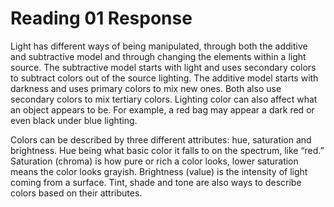 # Reading 01 Response
Light has different ways of being manipulated, through both the additive and subtractive model and through changing the elements within a light source. The subtractive model starts with light and uses secondary colors to subtract colors out of the source lighting. The additive model starts with darkness and uses primary colors to mix new ones. Both also use secondary colors to mix tertiary colors. Lighting color can also affect what an object appears to be. For example, a red bag may appear a dark red or even black under blue lighting.

Colors can be described by three different attributes: hue, saturation and brightness. Hue being what basic color it falls to on the spectrum, like “red.” Saturation (chroma) is how pure or rich a color looks, lower saturation means the color looks grayish. Brightness (value) is the intensity of light coming from a surface. Tint, shade and tone are also ways to describe colors based on their attributes.
